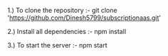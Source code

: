1.) To clone the repository :-
git clone 'https://github.com/Dinesh5799/subscriptionaas.git'

2.) Install all dependencies :-
npm install

3.) To start the server :-
npm start

